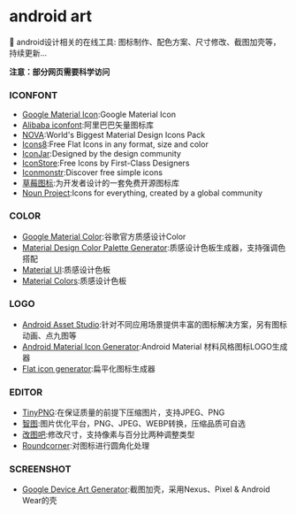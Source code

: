 
# android art
:lollipop: android设计相关的在线工具: 图标制作、配色方案、尺寸修改、截图加壳等，持续更新...

**注意：部分网页需要科学访问**

### ICONFONT
- [Google Material Icon](https://design.google.com/icons/):Google Material Icon
- [Alibaba iconfont](http://www.iconfont.cn/plus):阿里巴巴矢量图标库
- [NOVA](http://www.webalys.com/nova/):World's Biggest Material Design Icons Pack
- [Icons8](https://icons8.com/):Free Flat Icons in any format, size and color
- [IconJar](https://geticonjar.com/freebies/):Designed by the design community
- [IconStore](https://iconstore.co/):Free Icons by First-Class Designers
- [Iconmonstr](https://iconmonstr.com/):Discover free simple icons
- [草莓图标](http://chuangzaoshi.com/icon/):为开发者设计的一套免费开源图标库
- [Noun Project](https://thenounproject.com/):Icons for everything, created by a global community

### COLOR
- [Google Material Color](https://material.google.com/style/color.html):谷歌官方质感设计Color
- [Material Design Color Palette Generator](https://www.materialpalette.com/):质感设计色板生成器，支持强调色搭配
- [Material UI](https://www.materialui.co/colors):质感设计色板
- [Material Colors](http://materialcolors.com/):质感设计色板

### LOGO
- [Android Asset Studio](https://romannurik.github.io/AndroidAssetStudio/index.html):针对不同应用场景提供丰富的图标解决方案，另有图标动画、点九图等  
- [Android Material Icon Generator](http://jaqen.me/mdpub/):Android Material 材料风格图标LOGO生成器
- [Flat icon generator](https://flat-icon.surge.sh/):扁平化图标生成器

### EDITOR
- [TinyPNG](https://tinypng.com/):在保证质量的前提下压缩图片，支持JPEG、PNG
- [智图](http://zhitu.isux.us/):图片优化平台，PNG、JPEG、WEBP转换，压缩品质可自选
- [改图吧](http://www.gaituba.com/):修改尺寸，支持像素与百分比两种调整类型
- [Roundcorner](http://www.atool.org/roundcorner.php):对图标进行圆角化处理

### SCREENSHOT
- [Google Device Art Generator](https://developer.android.com/distribute/tools/promote/device-art.html):截图加壳，采用Nexus、Pixel & Android Wear的壳
